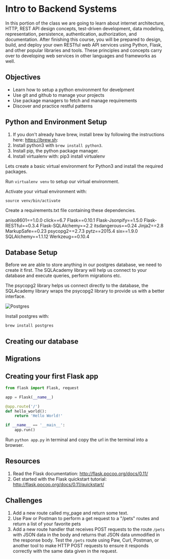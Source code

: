 # Intro to Backend Systems 

In this portion of the class we are going to learn about internet architecture, HTTP, REST API design concepts, test-driven development, data modeling, representation, persistence, authentication, authorization, and documentation. After finishing this course, you will be prepared to design, build, and deploy your own RESTful web API services using Python, Flask, and other popular libraries and tools. These principles and concepts carry over to developing web services in other languages and frameworks as well.

## Objectives

- Learn how to setup a python environment for develpment
- Use git and github to manage your projects
- Use package managers to fetch and manage requirements
- Discover and practice restful patterns

## Python and Environment Setup

1. If you don't already have brew, install brew by following the instructions here: https://brew.sh: 
2. Install python3 with ```brew install python3```.
3. Install pip, the python package manager.
4. Install virtualenv with: pip3 install virtualenv


Lets create a basic virtual environment for Python3 and install the required packages.

Run ```virtualenv venv``` to setup our virtual environment.

Activate your virtual environment with:

```source venv/bin/activate```

Create a requirements.txt file containing these dependencies.

aniso8601==1.0.0
click==6.7
Flask==0.10.1
Flask-Jsonpify==1.5.0
Flask-RESTful==0.3.4
Flask-SQLAlchemy==2.2
itsdangerous==0.24
Jinja2==2.8
MarkupSafe==0.23
psycopg2==2.7.3
pytz==2015.4
six==1.9.0
SQLAlchemy==1.1.12
Werkzeug==0.10.4


## Database Setup

Before we are able to store anything in our postgres database, we need to create it first.
The SQLAcademy library will help us connect to your database and execute queries, perform migrations etc.

The psycopg2 library helps us connect directly to the database, the SQLAcademy library wraps the psycopg2 library to provide us with a better interface.

![Postgres](pg-overview.png)

Install postgres with:

```brew install postgres```

## Creating our database



## Migrations



## Creating your first Flask app

```python
from flask import Flask, request

app = Flask(__name__)

@app.route('/')
def hello_world():
    return 'Hello World!'

if __name__ == '__main__':
    app.run()

```

Run ```python app.py``` in terminal and copy the url in the terminal into a browser.


## Resources

1. Read the Flask documentation: http://flask.pocoo.org/docs/0.11/
2. Get started with the Flask quickstart tutorial: http://flask.pocoo.org/docs/0.11/quickstart/

## Challenges

1. Add a new route called my_page and return some text.
2. Use Paw or Postman to perform a get request to a "/pets" routes and return a list of your favorite pets
3. Add a new route handler that receives POST requests to the route `/pets` with JSON data in the body and returns that JSON data unmodified in the response body. Test the `/pets` route using Paw, Curl, Postman, or another tool to make HTTP POST requests to ensure it responds correctly with the same data given in the request.

